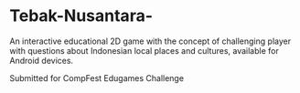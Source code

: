 Tebak-Nusantara-
================

An interactive educational 2D game with the concept of challenging player with
questions about Indonesian local places and cultures, available for Android devices.

Submitted for CompFest Edugames Challenge 
